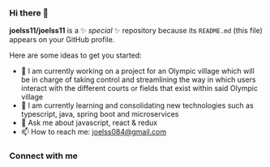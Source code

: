 ### Hi there 👋


**joelss11/joelss11** is a ✨ _special_ ✨ repository because its `README.md` (this file) appears on your GitHub profile.

Here are some ideas to get you started:

- 🔭 I am currently working on a project for an Olympic village which will be in charge of taking control and streamlining the way in which users interact with the             different courts or fields that exist within said Olympic village
- 🌱 I am currently learning and consolidating new technologies such as typescript, java, spring boot and microservices
- 💬 Ask me about javascript, react & redux
- 📫 How to reach me: joelss084@gmail.com
### Connect with me

